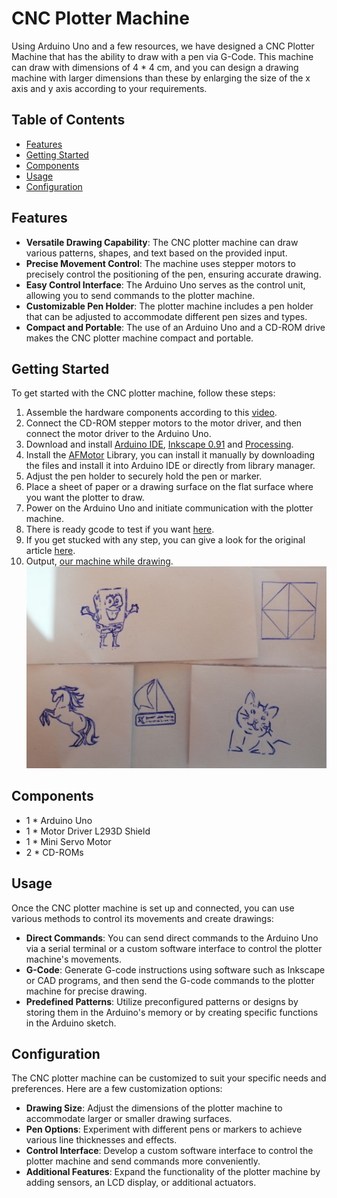 # CNC Plotter Machine

Using Arduino Uno and a few resources, we have designed a CNC Plotter Machine that has the ability to draw with a pen via G-Code. This machine can draw with dimensions of 4 * 4 cm, and you can design a drawing machine with larger dimensions than these by enlarging the size of the x axis and y axis according to your requirements.

## Table of Contents

- [Features](#features)
- [Getting Started](#getting-started)
- [Components](#components)
- [Usage](#usage)
- [Configuration](#configuration)

## Features

- **Versatile Drawing Capability**: The CNC plotter machine can draw various patterns, shapes, and text based on the provided input.
- **Precise Movement Control**: The machine uses stepper motors to precisely control the positioning of the pen, ensuring accurate drawing.
- **Easy Control Interface**: The Arduino Uno serves as the control unit, allowing you to send commands to the plotter machine.
- **Customizable Pen Holder**: The plotter machine includes a pen holder that can be adjusted to accommodate different pen sizes and types.
- **Compact and Portable**: The use of an Arduino Uno and a CD-ROM drive makes the CNC plotter machine compact and portable.

## Getting Started

To get started with the CNC plotter machine, follow these steps:

1. Assemble the hardware components according to this [video](https://youtu.be/Gm6bH3p6cNQ).
2. Connect the CD-ROM stepper motors to the motor driver, and then connect the motor driver to the Arduino Uno.
3. Download and install [Arduino IDE](https://www.arduino.cc/en/software), [Inkscape 0.91](https://inkscape.org/release/inkscape-0.91/?latest=1) and [Processing](https://processing.org/download).
4. Install the [AFMotor](AFMotor.rar) Library, you can install it manually by downloading the files and install it into Arduino IDE or directly from library manager.
5. Adjust the pen holder to securely hold the pen or marker.
6. Place a sheet of paper or a drawing surface on the flat surface where you want the plotter to draw.
7. Power on the Arduino Uno and initiate communication with the plotter machine.
8. There is ready gcode to test if you want [here](gcode-tests).
8. If you get stucked with any step, you can give a look for the original article [here](https://electricdiylab.com/how-to-make-arduino-mini-cnc-plotter-machine/).
9. Output, [our machine while drawing](https://drive.google.com/file/d/1T6XbWHDwXpsRdm7keNW0uuRVcscyL0hK/view).
![output](output.jpg)

## Components

- 1 * Arduino Uno
- 1 * Motor Driver L293D Shield
- 1 * Mini Servo Motor
- 2 * CD-ROMs

## Usage

Once the CNC plotter machine is set up and connected, you can use various methods to control its movements and create drawings:

- **Direct Commands**: You can send direct commands to the Arduino Uno via a serial terminal or a custom software interface to control the plotter machine's movements.
- **G-Code**: Generate G-code instructions using software such as Inkscape or CAD programs, and then send the G-code commands to the plotter machine for precise drawing.
- **Predefined Patterns**: Utilize preconfigured patterns or designs by storing them in the Arduino's memory or by creating specific functions in the Arduino sketch.

## Configuration

The CNC plotter machine can be customized to suit your specific needs and preferences. Here are a few customization options:

- **Drawing Size**: Adjust the dimensions of the plotter machine to accommodate larger or smaller drawing surfaces.
- **Pen Options**: Experiment with different pens or markers to achieve various line thicknesses and effects.
- **Control Interface**: Develop a custom software interface to control the plotter machine and send commands more conveniently.
- **Additional Features**: Expand the functionality of the plotter machine by adding sensors, an LCD display, or additional actuators.
